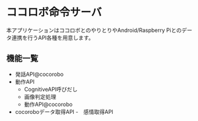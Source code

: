 # ココロボ命令サーバ
本アプリケーションはココロボとのやりとりやAndroid/Raspberry Piとのデータ連携を行うAPI各種を用意します。

## 機能一覧

- 発話API@cocorobo
- 動作API
    - CognitiveAPI呼びだし
    - 画像判定処理
    - 動作API@cocorobo
- cocoroboデータ取得API
    -　感情取得API
